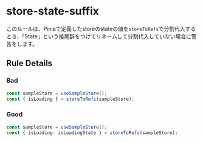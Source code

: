# store-state-suffix

このルールは、Piniaで定義したstoreのstateの値を`storeToRefs`で分割代入するとき、「State」という接尾辞をつけてリネームして分割代入していない場合に警告をします。

## Rule Details

### Bad

```ts
const sampleStore = useSampleStore();
const { isLoading } = storeToRefs(sampleStore);
```

### Good

```ts
const sampleStore = useSampleStore();
const { isLoading: isLoadingState } = storeToRefs(sampleStore);
```
